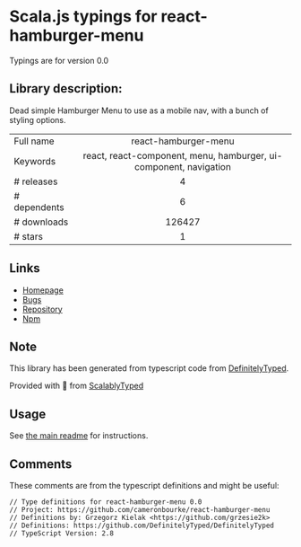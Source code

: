 
# Scala.js typings for react-hamburger-menu

Typings are for version 0.0

## Library description:
Dead simple Hamburger Menu to use as a mobile nav, with a bunch of styling options.

|                    |                 |
| ------------------ | :-------------: |
| Full name          | react-hamburger-menu |
| Keywords           | react, react-component, menu, hamburger, ui-component, navigation |
| # releases         | 4 |
| # dependents       | 6 |
| # downloads        | 126427 |
| # stars            | 1 |

## Links
- [Homepage](https://github.com/cameronbourke/react-hamburger-menu#readme)
- [Bugs](https://github.com/cameronbourke/react-hamburger-menu/issues)
- [Repository](https://github.com/cameronbourke/react-hamburger-menu)
- [Npm](https://www.npmjs.com/package/react-hamburger-menu)
    


## Note
This library has been generated from typescript code from [DefinitelyTyped](https://definitelytyped.org).

Provided with :purple_heart: from [ScalablyTyped](https://github.com/oyvindberg/ScalablyTyped)

## Usage
See [the main readme](../../readme.md) for instructions.

## Comments

These comments are from the typescript definitions and might be useful:
```
// Type definitions for react-hamburger-menu 0.0
// Project: https://github.com/cameronbourke/react-hamburger-menu
// Definitions by: Grzegorz Kielak <https://github.com/grzesie2k>
// Definitions: https://github.com/DefinitelyTyped/DefinitelyTyped
// TypeScript Version: 2.8

```

